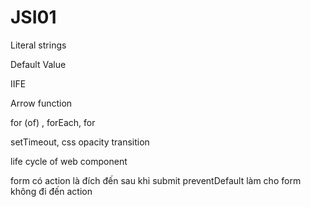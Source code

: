 # JSI01

Literal strings

Default Value

IIFE

Arrow function

for (of) , forEach, for

setTimeout, css opacity transition

life cycle of web component

form có action là đích đến sau khi submit
preventDefault làm cho form không đi đến action